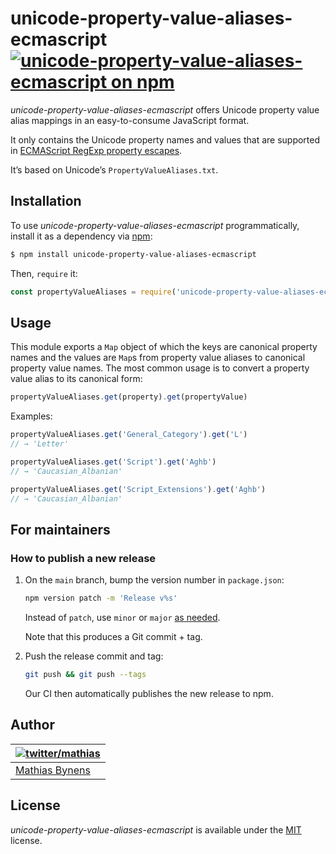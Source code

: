 # unicode-property-value-aliases-ecmascript [![unicode-property-value-aliases-ecmascript on npm](https://img.shields.io/npm/v/unicode-property-value-aliases-ecmascript)](https://www.npmjs.com/package/unicode-property-value-aliases-ecmascript)

_unicode-property-value-aliases-ecmascript_ offers Unicode property value alias mappings in an easy-to-consume JavaScript format.

It only contains the Unicode property names and values that are supported in [ECMAScript RegExp property escapes](https://github.com/tc39/proposal-regexp-unicode-property-escapes).

It’s based on Unicode’s `PropertyValueAliases.txt`.

## Installation

To use _unicode-property-value-aliases-ecmascript_ programmatically, install it as a dependency via [npm](https://www.npmjs.com/):

```bash
$ npm install unicode-property-value-aliases-ecmascript
```

Then, `require` it:

```js
const propertyValueAliases = require('unicode-property-value-aliases-ecmascript');
```

## Usage

This module exports a `Map` object of which the keys are canonical property names and the values are `Map`s from property value aliases to canonical property value names. The most common usage is to convert a property value alias to its canonical form:

```js
propertyValueAliases.get(property).get(propertyValue)
```

Examples:

```js
propertyValueAliases.get('General_Category').get('L')
// → 'Letter'

propertyValueAliases.get('Script').get('Aghb')
// → 'Caucasian_Albanian'

propertyValueAliases.get('Script_Extensions').get('Aghb')
// → 'Caucasian_Albanian'
```

## For maintainers

### How to publish a new release

1. On the `main` branch, bump the version number in `package.json`:

    ```sh
    npm version patch -m 'Release v%s'
    ```

    Instead of `patch`, use `minor` or `major` [as needed](https://semver.org/).

    Note that this produces a Git commit + tag.

1. Push the release commit and tag:

    ```sh
    git push && git push --tags
    ```

    Our CI then automatically publishes the new release to npm.

## Author

| [![twitter/mathias](https://gravatar.com/avatar/24e08a9ea84deb17ae121074d0f17125?s=70)](https://twitter.com/mathias "Follow @mathias on Twitter") |
|---|
| [Mathias Bynens](https://mathiasbynens.be/) |

## License

_unicode-property-value-aliases-ecmascript_ is available under the [MIT](https://mths.be/mit) license.
